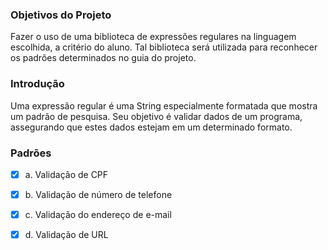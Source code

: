 ### Objetivos do Projeto 

Fazer o uso de uma biblioteca de expressões regulares na linguagem escolhida, a critério do aluno. Tal biblioteca será utilizada para reconhecer os padrões determinados no guia do projeto.


### Introdução
Uma expressão regular é uma String especialmente formatada que mostra um padrão de pesquisa.  Seu objetivo é validar dados de um programa, assegurando que estes dados estejam em um determinado formato. 


### Padrões
- [x] a.  Validação de CPF
- [x] b. Validação de número de telefone
- [x] c. Validação do endereço de e-mail
- [x] d. Validação de URL



